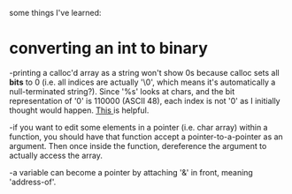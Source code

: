 some things I've learned:    
    
 converting an int to binary    
 =================    
-printing a calloc'd array as a string won't show 0s because calloc sets all <b>bits</b> to 0 (i.e. all indices are actually '\0', which means it's automatically a null-terminated string?). 
Since '%s' looks at chars, and the bit representation of '0' is 110000 (ASCII 48), each index is not '0' as I initially thought would happen.
<a href='http://stackoverflow.com/questions/17975575/difference-between-binary-zeros-and-ascii-character-zero'> This </a> is helpful.    
    
-if you want to edit some elements in a pointer (i.e. char array) within a function, you should have that function accept a pointer-to-a-pointer as an argument.
Then once inside the function, dereference the argument to actually access the array.    
    
-a variable can become a pointer by attaching '&' in front, meaning 'address-of'. 
